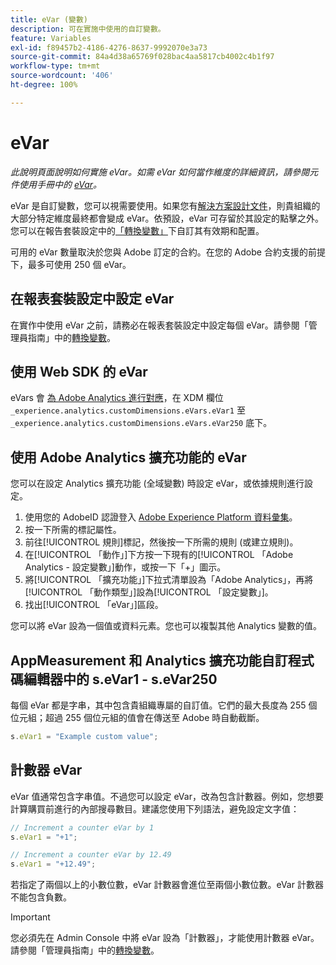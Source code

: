 ```yaml
---
title: eVar (變數)
description: 可在實施中使用的自訂變數。
feature: Variables
exl-id: f89457b2-4186-4276-8637-9992070e3a73
source-git-commit: 84a4d38a65769f028bac4aa5817cb4002c4b1f97
workflow-type: tm+mt
source-wordcount: '406'
ht-degree: 100%

---
```


# eVar

*此說明頁面說明如何實施 eVar。如需 eVar 如何當作維度的詳細資訊，請參閱元件使用手冊中的 [eVar](/help/components/dimensions/evar.md)。*

eVar 是自訂變數，您可以視需要使用。如果您有[解決方案設計文件](/help/implement/prepare/solution-design.md)，則貴組織的大部分特定維度最終都會變成 eVar。依預設，eVar 可存留於其設定的點擊之外。您可以在報告套裝設定中的[「轉換變數」](/help/admin/admin/c-manage-report-suites/c-edit-report-suites/conversion-var-admin/conversion-var-admin.md)下自訂其有效期和配置。

可用的 eVar 數量取決於您與 Adobe 訂定的合約。在您的 Adobe 合約支援的前提下，最多可使用 250 個 eVar。

## 在報表套裝設定中設定 eVar

在實作中使用 eVar 之前，請務必在報表套裝設定中設定每個 eVar。請參閱「管理員指南」中的[轉換變數](/help/admin/admin/c-manage-report-suites/c-edit-report-suites/conversion-var-admin/conversion-var-admin.md)。

## 使用 Web SDK 的 eVar

eVars 會 [為 Adobe Analytics 進行對應](https://experienceleague.adobe.com/docs/analytics/implementation/aep-edge/variable-mapping.html)，在 XDM 欄位 `_experience.analytics.customDimensions.eVars.eVar1` 至 `_experience.analytics.customDimensions.eVars.eVar250` 底下。

## 使用 Adobe Analytics 擴充功能的 eVar

您可以在設定 Analytics 擴充功能 (全域變數) 時設定 eVar，或依據規則進行設定。

1. 使用您的 AdobeID 認證登入 [Adobe Experience Platform 資料彙集](https://experience.adobe.com/data-collection)。
2. 按一下所需的標記屬性。
3. 前往[!UICONTROL 規則]標記，然後按一下所需的規則 (或建立規則)。
4. 在[!UICONTROL 「動作」]下方按一下現有的[!UICONTROL 「Adobe Analytics - 設定變數」]動作，或按一下「+」圖示。
5. 將[!UICONTROL 「擴充功能」]下拉式清單設為「Adobe Analytics」，再將[!UICONTROL 「動作類型」]設為[!UICONTROL 「設定變數」]。
6. 找出[!UICONTROL 「eVar」]區段。

您可以將 eVar 設為一個值或資料元素。您也可以複製其他 Analytics 變數的值。

## AppMeasurement 和 Analytics 擴充功能自訂程式碼編輯器中的 s.eVar1 - s.eVar250

每個 eVar 都是字串，其中包含貴組織專屬的自訂值。它們的最大長度為 255 個位元組；超過 255 個位元組的值會在傳送至 Adobe 時自動截斷。

```js
s.eVar1 = "Example custom value";
```

## 計數器 eVar

eVar 值通常包含字串值。不過您可以設定 eVar，改為包含計數器。例如，您想要計算購買前進行的內部搜尋數目。建議您使用下列語法，避免設定文字值：

```js
// Increment a counter eVar by 1
s.eVar1 = "+1";

// Increment a counter eVar by 12.49
s.eVar1 = "+12.49";
```

若指定了兩個以上的小數位數，eVar 計數器會進位至兩個小數位數。eVar 計數器不能包含負數。

>[!IMPORTANT]
>
>您必須先在 Admin Console 中將 eVar 設為「計數器」，才能使用計數器 eVar。請參閱「管理員指南」中的[轉換變數](/help/admin/admin/c-manage-report-suites/c-edit-report-suites/conversion-var-admin/conversion-var-admin.md)。
